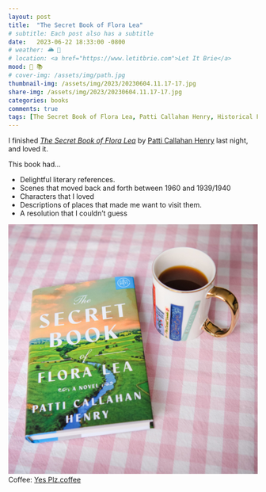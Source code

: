 ```yaml
---
layout: post
title:  "The Secret Book of Flora Lea"
# subtitle: Each post also has a subtitle
date:   2023-06-22 18:33:00 -0800
# weather: 🌥️ 🔆 
# location: <a href="https://www.letitbrie.com">Let It Brie</a>
mood: 🥰 📚
# cover-img: /assets/img/path.jpg
thumbnail-img: /assets/img/2023/20230604.11.17-17.jpg
share-img: /assets/img/2023/20230604.11.17-17.jpg
categories: books
comments: true
tags: [The Secret Book of Flora Lea, Patti Callahan Henry, Historical Fiction, coffee ]
---
```


I finished [_The Secret Book of Flora Lea_](https://www.patticallahanhenry.com/the-secret-book-of-flora-lea) by [Patti Callahan Henry](https://www.patticallahanhenry.com) last night, and loved it. 

This book had...
- Delightful literary references.
- Scenes that moved back and forth between 1960 and 1939/1940
- Characters that I loved
- Descriptions of places that made me want to visit them.
- A resolution that I couldn’t guess

![Hardcover Book of the Month Club edition of The Secret Book of Flora Lea, a novel by Patti Callahan Henry. Pictured on a pink checked tablecloth next to a cup of coffee.](/assets/img/2023/20230604.11.17-17.jpg)Coffee: [Yes Plz.coffee](https://www.yesplz.coffee)